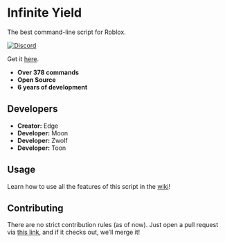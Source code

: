 # Infinite Yield  
The best command-line script for Roblox.  

[![Discord](https://github.com/user-attachments/assets/6c15aa50-506b-4641-a1c0-8cfa65f78e61)](https://discord.gg/78ZuWSq)  

Get it [here](https://github.com/EdgeIY/infiniteyield/wiki).  

- **Over 378 commands**  
- **Open Source**  
- **6 years of development**  

## Developers  
- **Creator:** Edge  
- **Developer:** Moon  
- **Developer:** Zwolf  
- **Developer:** Toon  

## Usage  
Learn how to use all the features of this script in the [wiki](https://github.com/EdgeIY/infiniteyield/wiki)!  

## Contributing  
There are no strict contribution rules (as of now). Just open a pull request via [this link](https://github.com/EdgeIY/infiniteyield/pulls), and if it checks out, we’ll merge it!
